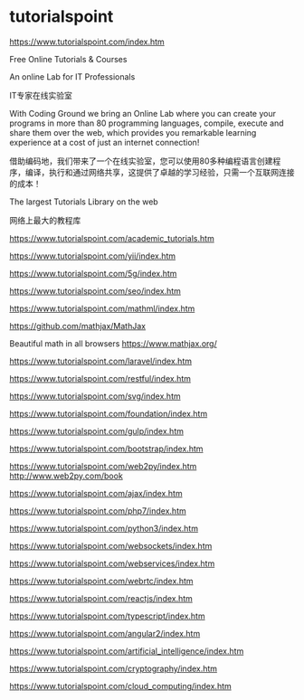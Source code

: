 # tutorialspoint



https://www.tutorialspoint.com/index.htm



Free Online Tutorials & Courses

An online Lab for IT Professionals

IT专家在线实验室

With Coding Ground we bring an Online Lab where you can create your programs in more than 80 programming languages, compile, execute and share them over the web, which provides you remarkable learning experience at a cost of just an internet connection!

借助编码地，我们带来了一个在线实验室，您可以使用80多种编程语言创建程序，编译，执行和通过网络共享，这提供了卓越的学习经验，只需一个互联网连接的成本！




The largest Tutorials Library on the web

网络上最大的教程库




https://www.tutorialspoint.com/academic_tutorials.htm













https://www.tutorialspoint.com/yii/index.htm

https://www.tutorialspoint.com/5g/index.htm

https://www.tutorialspoint.com/seo/index.htm

https://www.tutorialspoint.com/mathml/index.htm

https://github.com/mathjax/MathJax

Beautiful math in all browsers https://www.mathjax.org/



https://www.tutorialspoint.com/laravel/index.htm

https://www.tutorialspoint.com/restful/index.htm

https://www.tutorialspoint.com/svg/index.htm

https://www.tutorialspoint.com/foundation/index.htm

https://www.tutorialspoint.com/gulp/index.htm

https://www.tutorialspoint.com/bootstrap/index.htm



https://www.tutorialspoint.com/web2py/index.htm
http://www.web2py.com/book


https://www.tutorialspoint.com/ajax/index.htm

https://www.tutorialspoint.com/php7/index.htm

https://www.tutorialspoint.com/python3/index.htm



https://www.tutorialspoint.com/websockets/index.htm

https://www.tutorialspoint.com/webservices/index.htm

https://www.tutorialspoint.com/webrtc/index.htm




https://www.tutorialspoint.com/reactjs/index.htm

https://www.tutorialspoint.com/typescript/index.htm


https://www.tutorialspoint.com/angular2/index.htm






https://www.tutorialspoint.com/artificial_intelligence/index.htm


https://www.tutorialspoint.com/cryptography/index.htm

https://www.tutorialspoint.com/cloud_computing/index.htm









